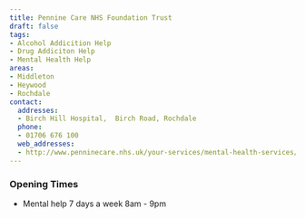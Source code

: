 ```yaml
---
title: Pennine Care NHS Foundation Trust
draft: false
tags:
- Alcohol Addicition Help
- Drug Addiciton Help 
- Mental Health Help
areas:
- Middleton
- Heywood
- Rochdale
contact:
  addresses:
  - Birch Hill Hospital,  Birch Road, Rochdale
  phone:
  - 01706 676 100
  web_addresses:
  - http://www.penninecare.nhs.uk/your-services/mental-health-services/
---
```


### Opening Times
* Mental help 7 days a week 8am - 9pm

